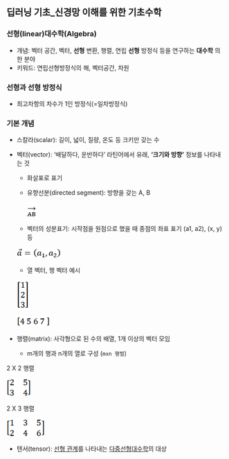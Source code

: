 ## 딥러닝 기초_신경망 이해를 위한 기초수학


### 선형(Iinear)대수학(Algebra)

- 개념: 벡터 공간, 벡터, **선형** 변환, 행렬, 연립 **선형** 방정식 등을 연구하는 **대수학** 의 한 분야
- 키워드: 연립선형방정식의 해, 벡터공간, 차원


### 선형과 선형 방정식

- 최고차항의 차수가 1인 방정식(=일차방정식)


### 기본 개념

- 스칼라(scalar): 길이, 넓이, 질량, 온도 등 크키만 갖는 수

- 벡터(vector): ‘배달하다, 운반하다’ 라틴어에서 유래, **‘크기와 방향’** 정보를 나타내는 것

  - 화살표로 표기

  - 유향선분(directed segment): 방향을 갖는 A, B 

    ![img](Day_0308.assets/clip_image002-16467512581966.png)

    

  - 벡터의 성분표기: 시작점을 원점으로 했을 때 종점의 좌표 표기 (a1, a2), (x, y) 등

  ![img](Day_0308.assets/clip_image002-16467513307967.png)

  

  - 열 벡터, 행 벡터 예시

  ![img](Day_0308.assets/clip_image002-16467508925662.png)

  ![img](Day_0308.assets/clip_image004.png)

  

- 행렬(matrix): 사각형으로 된 수의 배열, 1개 이상의 벡터 모임

  - m개의 행과 n개의 열로 구성 (`mxn 행렬`)

2 X 2 행렬

![img](Day_0308.assets/clip_image002-16467510510294.png)



2 X 3 행렬

![img](Day_0308.assets/clip_image002-16467510387193.png)



- 텐서(tensor): [선형 관계](https://ko.wikipedia.org/wiki/선형_변환)를 나타내는 [다중선형대수학](https://ko.wikipedia.org/wiki/다중선형대수학)의 대상